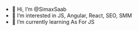 - 👋 Hi, I’m @SimaxSaab
- 👀 I’m interested in JS, Angular, React, SEO, SMM
- 🌱 I’m currently learning As For JS


<!---
SimaxSaab/SimaxSaab is a ✨ special ✨ repository because its `README.md` (this file) appears on your GitHub profile.
You can click the Preview link to take a look at your changes.
--->
